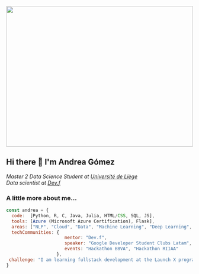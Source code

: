 <image src="https://user-images.githubusercontent.com/42507973/163581465-9173e720-1cfe-41f0-b7d3-29a08060afb3.gif" width="100%" height="380" />


<h2> Hi there 👋 I'm Andrea Gómez </h2>

<p><em>Master 2 Data Science Student at <a href="https://www.uliege.be/cms/c_8699436/fr/uliege">Université de Liège</a></br>Data scientist at <a href="https://www.devf.la">Dev.f</a>
</em></p>


### A little more about me...  

```javascript
const andrea = {
  code:  [Python, R, C, Java, Julia, HTML/CSS, SQL, JS],
  tools: [Azure (Microsoft Azure Certification), Flask],
  areas: ["NLP", "Cloud", "Data", "Machine Learning", "Deep Learning", "Probability & Statistics"],
  techCommunities: {
                      mentor: "Dev.f",
                      speaker: "Google Developer Student Clubs Latam",
                      events: "Hackathon BBVA", "Hackathon RIIAA"
                   },
 challenge: "I am learning fullstack development at the Launch X program by Innovacción Virtual - Microsoft"
}
```


<img src="https://user-images.githubusercontent.com/42507973/163572620-df4b4609-3859-4544-9ca7-dd3f78ac30a9.png" width="100%" height="5"/>
